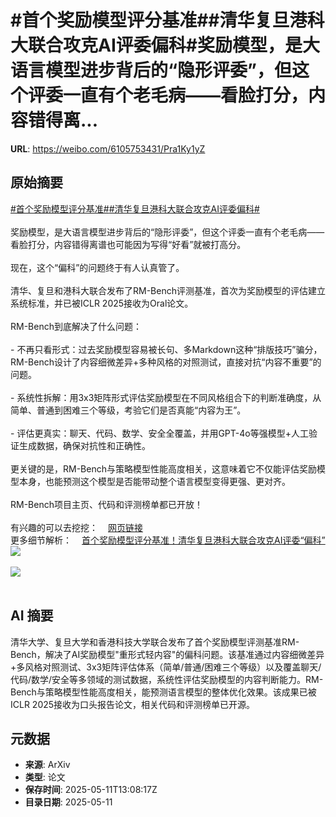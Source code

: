 # #首个奖励模型评分基准##清华复旦港科大联合攻克AI评委偏科#奖励模型，是大语言模型进步背后的“隐形评委”，但这个评委一直有个老毛病——看脸打分，内容错得离...

**URL**: https://weibo.com/6105753431/Pra1Ky1yZ

## 原始摘要

<a href="https://m.weibo.cn/search?containerid=231522type%3D1%26t%3D10%26q%3D%23%E9%A6%96%E4%B8%AA%E5%A5%96%E5%8A%B1%E6%A8%A1%E5%9E%8B%E8%AF%84%E5%88%86%E5%9F%BA%E5%87%86%23&amp;extparam=%23%E9%A6%96%E4%B8%AA%E5%A5%96%E5%8A%B1%E6%A8%A1%E5%9E%8B%E8%AF%84%E5%88%86%E5%9F%BA%E5%87%86%23" data-hide=""><span class="surl-text">#首个奖励模型评分基准#</span></a><a href="https://m.weibo.cn/search?containerid=231522type%3D1%26t%3D10%26q%3D%23%E6%B8%85%E5%8D%8E%E5%A4%8D%E6%97%A6%E6%B8%AF%E7%A7%91%E5%A4%A7%E8%81%94%E5%90%88%E6%94%BB%E5%85%8BAI%E8%AF%84%E5%A7%94%E5%81%8F%E7%A7%91%23&amp;extparam=%23%E6%B8%85%E5%8D%8E%E5%A4%8D%E6%97%A6%E6%B8%AF%E7%A7%91%E5%A4%A7%E8%81%94%E5%90%88%E6%94%BB%E5%85%8BAI%E8%AF%84%E5%A7%94%E5%81%8F%E7%A7%91%23" data-hide=""><span class="surl-text">#清华复旦港科大联合攻克AI评委偏科#</span></a><br><br>奖励模型，是大语言模型进步背后的“隐形评委”，但这个评委一直有个老毛病——看脸打分，内容错得离谱也可能因为写得“好看”就被打高分。<br><br>现在，这个“偏科”的问题终于有人认真管了。<br><br>清华、复旦和港科大联合发布了RM-Bench评测基准，首次为奖励模型的评估建立系统标准，并已被ICLR 2025接收为Oral论文。<br><br>RM-Bench到底解决了什么问题：<br><br>- 不再只看形式：过去奖励模型容易被长句、多Markdown这种“排版技巧”骗分，RM-Bench设计了内容细微差异+多种风格的对照测试，直接对抗“内容不重要”的问题。<br>    <br>- 系统性拆解：用3x3矩阵形式评估奖励模型在不同风格组合下的判断准确度，从简单、普通到困难三个等级，考验它们是否真能“内容为王”。<br>    <br>- 评估更真实：聊天、代码、数学、安全全覆盖，并用GPT-4o等强模型+人工验证生成数据，确保对抗性和正确性。<br>    <br>更关键的是，RM-Bench与策略模型性能高度相关，这意味着它不仅能评估奖励模型本身，也能预测这个模型是否能带动整个语言模型变得更强、更对齐。<br><br>RM-Bench项目主页、代码和评测榜单都已开放！<br><br>有兴趣的可以去挖挖：<a href="https://weibo.cn/sinaurl?u=https%3A%2F%2Fgithub.com%2FTHU-KEG%2FRM-Bench" data-hide=""><span class="url-icon"><img style="width: 1rem;height: 1rem" src="https://h5.sinaimg.cn/upload/2015/09/25/3/timeline_card_small_web_default.png" referrerpolicy="no-referrer"></span><span class="surl-text">网页链接</span></a><br>更多细节解析：<a href="https://weibo.cn/sinaurl?u=https%3A%2F%2Fmp.weixin.qq.com%2Fs%2FQIRLYW0UW4L766feh8zMHg" data-hide=""><span class="url-icon"><img style="width: 1rem;height: 1rem" src="https://h5.sinaimg.cn/upload/2015/09/25/3/timeline_card_small_web_default.png" referrerpolicy="no-referrer"></span><span class="surl-text">首个奖励模型评分基准！清华复旦港科大联合攻克AI评委“偏科”</span></a><img style="" src="https://tvax2.sinaimg.cn/large/006Fd7o3gy1i1aalr4naxj30u00g8tej.jpg" referrerpolicy="no-referrer"><br><br><img style="" src="https://tvax1.sinaimg.cn/large/006Fd7o3gy1i1aalyon1pj30u00g4jxw.jpg" referrerpolicy="no-referrer"><br><br>

## AI 摘要

清华大学、复旦大学和香港科技大学联合发布了首个奖励模型评测基准RM-Bench，解决了AI奖励模型"重形式轻内容"的偏科问题。该基准通过内容细微差异+多风格对照测试、3x3矩阵评估体系（简单/普通/困难三个等级）以及覆盖聊天/代码/数学/安全等多领域的测试数据，系统性评估奖励模型的内容判断能力。RM-Bench与策略模型性能高度相关，能预测语言模型的整体优化效果。该成果已被ICLR 2025接收为口头报告论文，相关代码和评测榜单已开源。

## 元数据

- **来源**: ArXiv
- **类型**: 论文
- **保存时间**: 2025-05-11T13:08:17Z
- **目录日期**: 2025-05-11
